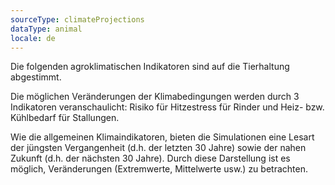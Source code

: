 ```yaml
---
sourceType: climateProjections
dataType: animal
locale: de
---
```



Die folgenden agroklimatischen Indikatoren sind auf die Tierhaltung abgestimmt.

Die möglichen Veränderungen der Klimabedingungen werden durch 3 Indikatoren veranschaulicht: Risiko für Hitzestress für Rinder und Heiz- bzw. Kühlbedarf für Stallungen.

Wie die allgemeinen Klimaindikatoren, bieten die Simulationen eine Lesart der jüngsten Vergangenheit (d.h. der letzten 30 Jahre) sowie der nahen Zukunft (d.h. der nächsten 30 Jahre). Durch diese Darstellung ist es möglich, Veränderungen (Extremwerte, Mittelwerte usw.) zu betrachten.
